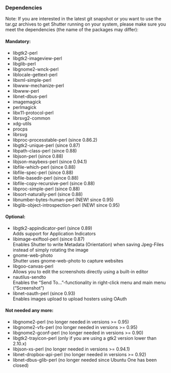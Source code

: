 ### Dependencies

Note: If you are interested in the latest git snapshot or you want to use the tar.gz archives to get Shutter running on your system, please make sure you meet the dependencies (the name of the packages may differ):

#### Mandatory:

  * libgtk2-perl
  * libgtk2-imageview-perl
  * libglib-perl
  * libgnome2-wnck-perl
  * liblocale-gettext-perl
  * libxml-simple-perl
  * libwww-mechanize-perl
  * libwww-perl
  * libnet-dbus-perl
  * imagemagick
  * perlmagick
  * libx11-protocol-perl
  * librsvg2-common
  * xdg-utils
  * procps
  * librsvg
  * libproc-processtable-perl (since 0.86.2)
  * libgtk2-unique-perl (since 0.87)
  * libpath-class-perl (since 0.88)
  * libjson-perl (since 0.88)
  * libjson-maybexs-perl (since 0.94.1)
  * libfile-which-perl (since 0.88)
  * libfile-spec-perl (since 0.88)
  * libfile-basedir-perl (since 0.88)
  * libfile-copy-recursive-perl (since 0.88)
  * libproc-simple-perl (since 0.88)
  * libsort-naturally-perl (since 0.88)
  * libnumber-bytes-human-perl (NEW! since 0.95)
  * libglib-object-introspection-perl (NEW! since 0.95)

#### Optional:

  * libgtk2-appindicator-perl (since 0.89)  
  Adds support for Application Indicators
  * libimage-exiftool-perl (since 0.87)  
  Enables Shutter to write Metadata (Orientation) when saving Jpeg-Files instead of simply rotating the image
  * gnome-web-photo  
  Shutter uses gnome-web-photo to capture websites
  * libgoo-canvas-perl  
  Allows you to edit the screenshots directly using a built-in editor
  * nautilus-sendto  
  Enables the “Send To…”-functionality in right-click menu and main menu (“Screenshot”)
  * libnet-oauth-perl (since 0.93)  
  Enables images upload to upload hosters using OAuth

#### Not needed any more:

  * libgnome2-perl (no longer needed in versions >= 0.95)
  * libgnome2-vfs-perl (no longer needed in versions >= 0.95)
  * libgnome2-gconf-perl (no longer needed in versions >= 0.90)
  * libgtk2-trayicon-perl (only if you are using a gtk2 version lower than 2.10.x)
  * libjson-xs-perl (no longer needed in versions >= 0.94.1)
  * libnet-dropbox-api-perl (no longer needed in versions >= 0.92)
  * libnet-dbus-glib-perl (no longer needed since Ubuntu One has been closed)
